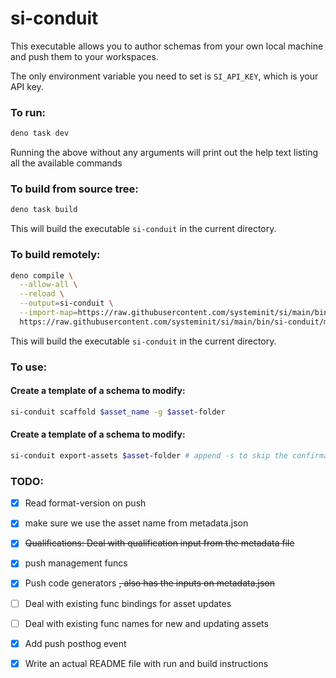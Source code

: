 # si-conduit

This executable allows you to author schemas from your own local machine and
push them to your workspaces.

The only environment variable you need to set is `SI_API_KEY`, which is your API
key.

### To run:

```bash
deno task dev
```

Running the above without any arguments will print out the help text listing all
the available commands

### To build from source tree:

```bash
deno task build
```

This will build the executable `si-conduit` in the current directory.

### To build remotely:

```bash
deno compile \
  --allow-all \
  --reload \
  --output=si-conduit \
  --import-map=https://raw.githubusercontent.com/systeminit/si/main/bin/si-conduit/deno.json \
  https://raw.githubusercontent.com/systeminit/si/main/bin/si-conduit/main.ts
```

This will build the executable `si-conduit` in the current directory.

### To use:

#### Create a template of a schema to modify:
```bash
si-conduit scaffold $asset_name -g $asset-folder
```

#### Create a template of a schema to modify:
```bash
si-conduit export-assets $asset-folder # append -s to skip the confirmation prompt
```


### TODO:

- [x] Read format-version on push
- [x] make sure we use the asset name from metadata.json
- [x] ~~Qualifications: Deal with qualification input from the metadata file~~
- [x] push management funcs
- [x] Push code generators ~~, also has the inputs on metadata.json~~
- [ ] Deal with existing func bindings for asset updates
- [ ] Deal with existing func names for new and updating assets
- [x] Add push posthog event
- [x] Write an actual README file with run and build instructions

